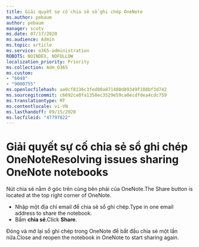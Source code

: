```yaml
---
title: Giải quyết sự cố chia sẻ sổ ghi chép OneNote
ms.author: pebaum
author: pebaum
manager: scotv
ms.date: 07/17/2020
ms.audience: Admin
ms.topic: article
ms.service: o365-administration
ROBOTS: NOINDEX, NOFOLLOW
localization_priority: Priority
ms.collection: Adm_O365
ms.custom:
- "6048"
- "9000755"
ms.openlocfilehash: aa0cf8136c3fed80a871480d89349f188bf3d742
ms.sourcegitcommit: c6692ce0fa1358ec3529e59ca0ecdfdea4cdc759
ms.translationtype: MT
ms.contentlocale: vi-VN
ms.lasthandoff: 09/15/2020
ms.locfileid: "47797822"
---
```

# <a name="resolving-issues-sharing-onenote-notebooks"></a><span data-ttu-id="3c271-102">Giải quyết sự cố chia sẻ sổ ghi chép OneNote</span><span class="sxs-lookup"><span data-stu-id="3c271-102">Resolving issues sharing OneNote notebooks</span></span>

<span data-ttu-id="3c271-103">Nút chia sẻ nằm ở góc trên cùng bên phải của OneNote.</span><span class="sxs-lookup"><span data-stu-id="3c271-103">The Share button is located at the top right corner of OneNote.</span></span>

- <span data-ttu-id="3c271-104">Nhập một địa chỉ email để chia sẻ sổ ghi chép.</span><span class="sxs-lookup"><span data-stu-id="3c271-104">Type in one email address to share the notebook.</span></span>
- <span data-ttu-id="3c271-105">Bấm  **chia sẻ**.</span><span class="sxs-lookup"><span data-stu-id="3c271-105">Click  **Share**.</span></span>

<span data-ttu-id="3c271-106">Đóng và mở lại sổ ghi chép trong OneNote để bắt đầu chia sẻ một lần nữa.</span><span class="sxs-lookup"><span data-stu-id="3c271-106">Close and reopen the notebook in OneNote to start sharing again.</span></span>